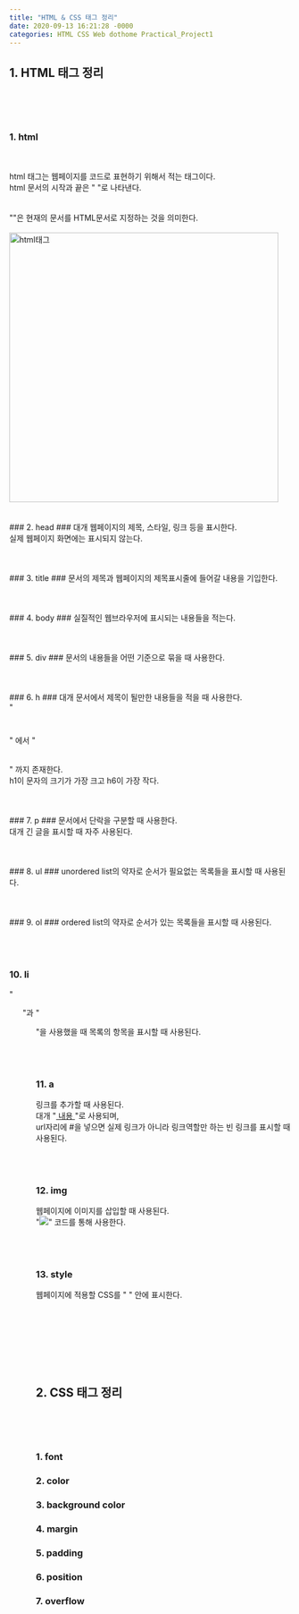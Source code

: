 ```yaml
---
title: "HTML & CSS 태그 정리"
date: 2020-09-13 16:21:28 -0000
categories: HTML CSS Web dothome Practical_Project1
---
```






## 1. HTML 태그 정리 ##
<br>
<br>
<br>

### 1. html ###
<br>
<br>
html 태그는 웹페이지를 코드로 표현하기 위해서 적는 태그이다.<br>
html 문서의 시작과 끝은 "<html> </html>"로 나타낸다.<br>
<br>
<br>
"<!DOCTYPE html>"은 현재의 문서를 HTML문서로 지정하는 것을 의미한다.
<br>
<br>
<img width="482" alt="html태그" src="https://user-images.githubusercontent.com/62292136/93014131-562a0180-f5e9-11ea-8190-87ab8c3e5df8.PNG">
<br>
<br>
<br>
### 2. head ###
대개 웹페이지의 제목, 스타일, 링크 등을 표시한다.<br>
실제 웹페이지 화면에는 표시되지 않는다.<br>
<br>
<br>
<br>
### 3. title ###
문서의 제목과 웹페이지의 제목표시줄에 들어갈 내용을 기입한다.<br>
<br>
<br>
<br>
### 4. body ###
실질적인 웹브라우저에 표시되는 내용들을 적는다.<br>
<br>
<br>
<br>
### 5. div ###
문서의 내용들을 어떤 기준으로 묶을 때 사용한다.<br>
<br>
<br>
<br>
### 6. h ###
대개 문서에서 제목이 될만한 내용들을 적을 때 사용한다.<br>
"<h1> </h1>" 에서 "<h6> </h6>" 까지 존재한다.<br>
h1이 문자의 크기가 가장 크고 h6이 가장 작다.<br>
<br>
<br>
<br>
### 7. p ###
문서에서 단락을 구분할 때 사용한다.<br>
대개 긴 글을 표시할 때 자주 사용된다.<br>
<br>
<br>
<br>
### 8. ul ###
unordered list의 약자로 순서가 필요없는 목록들을 표시할 때 사용된다.<br>
<br>
<br>
<br>
### 9. ol ###
ordered list의 약자로 순서가 있는 목록들을 표시할 때 사용된다.<br>
<br>
<br>
<br>

### 10. li ###
"<ul>"과 "<ol>"을 사용했을 때 목록의 항목을 표시할 때 사용된다.<br>
<br>
<br>
<br>

### 11. a ###
링크를 추가할 때 사용된다.<br>
대개 "<a href = "URL"> 내용 </a>"로 사용되며, <br>
url자리에 #을 넣으면 실제 링크가 아니라 링크역할만 하는 빈 링크를 표시할 때 사용된다.<br>
<br>
<br>
<br>

### 12. img ###
웹페이지에 이미지를 삽입할 때 사용된다.<br>
"<img src = "이미지 경로">" 코드를 통해 사용한다.<br>
<br>
<br>
<br>
### 13. style ###
웹페이지에 적용할 CSS를 "<head> </head>" 안에 표시한다.<br>
<br>
<br>
<br>
<br>
<br>
<br>
<br>
## 2. CSS 태그 정리 ##
<br>
<br>
<br>

### 1. font ###
### 2. color ###
### 3. background color ###
### 4. margin ###
### 5. padding ###
### 6. position ###
### 7. overflow ###

